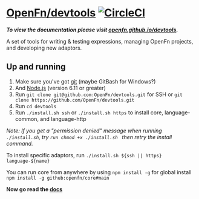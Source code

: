 # [OpenFn/devtools](https://openfn.github.io/devtools/) [![CircleCI](https://circleci.com/gh/OpenFn/devtools.svg?style=svg)](https://circleci.com/gh/OpenFn/devtools)

**_To view the documentation please visit
[openfn.github.io/devtools](https://openfn.github.io/devtools/)._**

A set of tools for writing &amp; testing expressions, managing OpenFn projects,
and developing new adaptors.

## Up and running

1. Make sure you've got [git](https://git-scm.com/downloads) (maybe GitBash for
   Windows?)
2. And [Node.js](https://nodejs.org/en/download/) (version 6.11 or greater)
3. Run `git clone git@github.com:OpenFn/devtools.git` for SSH or
   `git clone https://github.com/OpenFn/devtools.git`
4. Run `cd devtools`
5. Run `./install.sh ssh` or `./install.sh https` to install core,
   language-common, and language-http

_Note: If you get a "permission denied" message when running `./install.sh`, try
`run chmod +x ./install.sh ` then retry the install command._

To install specific adaptors, run
`./install.sh ${ssh || https} language-${name}`

You can run core from anywhere by using `npm install -g` for global install
`npm install -g github:openfn/core#main`

**Now go read the [docs](https://openfn.github.io/devtools/)**
